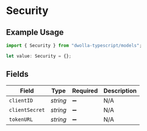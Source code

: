 # Security

## Example Usage

```typescript
import { Security } from "dwolla-typescript/models";

let value: Security = {};
```

## Fields

| Field              | Type               | Required           | Description        |
| ------------------ | ------------------ | ------------------ | ------------------ |
| `clientID`         | *string*           | :heavy_minus_sign: | N/A                |
| `clientSecret`     | *string*           | :heavy_minus_sign: | N/A                |
| `tokenURL`         | *string*           | :heavy_minus_sign: | N/A                |